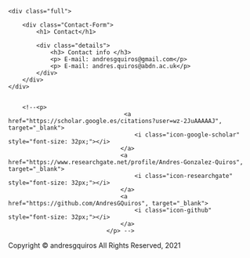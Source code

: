 <html>
<head>
	<meta charset="utf-8">
	<meta http-equiv="X-UA-Compatible" content="IE=edge">
	<title>Contact-form</title>
	<link rel="stylesheet" href="formstyle.css">
</head>
<body>
 
	<div class="full">
		
		<div class="Contact-Form">
			<h1> Contact</h1>
			
			<div class="details">
				<h3> Contact info </h3>
				<p> E-mail: andresgquiros@gmail.com</p>
				<p> E-mail: andres.quiros@abdn.ac.uk</p>
			</div>			
		</div>	
	</div>

	
		<!--<p>
	                                 <a href="https://scholar.google.es/citations?user=wz-2JuAAAAAJ", target="_blank">
                                        <i class="icon-google-scholar" style="font-size: 32px;"></i>
                                    </a>
                                    <a href="https://www.researchgate.net/profile/Andres-Gonzalez-Quiros", target="_blank">
                                        <i class="icon-researchgate" style="font-size: 32px;"></i>
                                    </a>                                    
                                    <a href="https://github.com/AndresGQuiros", target="_blank">
                                        <i class="icon-github" style="font-size: 32px;"></i>
                                    </a>
                                </p> -->
	
</body>
	
<footer class="page-footer">
	<div class="footer">
		<p>Copyright &copy; andresgquiros    All Rights Reserved, 2021</p>
	</div>
</footer>
	


</html>
